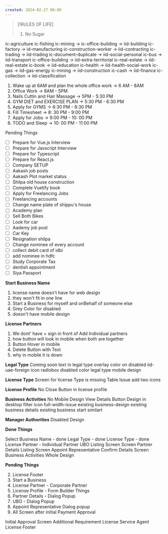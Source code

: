 ```yaml
---
created: 2024-02-27 00:08
---
```


> [!RULES OF LIFE]
>
> 1. No Sugar
> 


ic-agriculture
ic-fishing
ic-mining -> 
ic-office-building -> iid-building
ic-factory -> id-manufacturing
ic-construction-worker -> iid-contracting
ic-trading -> iid-trading
ic-document-duplicate -> iid-social-personal
ic-bus -> iid-transport
ic-office-building -> iid-extra-territorial
ic-real-estate -> iid-real-estate
ic-book -> iid-education
ic-health -> iid-health-social-work
ic-gas -> iid-gas-energy
ic-mining -> iid-construction
ic-cash -> iid-finance
ic-collection -> iid-classification


1. Wake up at 6AM and plan the whole office work -> 6 AM - 8AM
2. Office Work -> 8AM - 5PM
3. Nails Cuttin and Hair Massage -> 5PM - 5:30 PM
4. GYM DIET and EXERCISE PLAN -> 5:30 PM - 6:30 PM
5. Apply for GYMS -> 6:30 PM - 8:30 PM
6. Fill Timesheet -> 8: 30 PM - 9:00 PM
7. Apply for Jobs -> 9:00 PM - 10: 00 PM
8. TODO and Sleep -> 10: 00 PM - 11:00 PM

Pending Things

- [ ] Prepare for Vue.js Interview
- [ ] Prepare for Javscript Interview
- [ ] Prepare for Typescript
- [ ] Prepare for React.js
- [ ] Company SETUP
- [ ] Aakash job posts
- [ ] Aakash Plot market status
- [ ] Shilpa old house construction
- [ ] Complete Vuetify book
- [ ] Apply for Freelancing Jobs
- [ ] Freelancing accounts
- [ ] Change name plate of shippu's house 
- [ ] Academy plan 
- [ ] Sell Both Bikes
- [ ] Look for car
- [ ] Aademy job post
- [ ] Car Key 
- [ ] Resignation shilpa
- [ ] Change nominee of every account
- [ ] collect debit card of idbi
- [ ] add nominee in hdfc 
- [ ] Study Corporate Tax
- [ ] dentish appointment
- [ ] Siya Passport

**Start Business Name**
1. license name doesn't have for web design
2. they won't fit in one line
3. Start a Business for myself and onBehalf of someone else
4. Grey Color for disabled
5. doesn't have mobile design

**License Partners**
1. We dont' have + sign in front of Add Individual partners
2. how button will look in mobile when both are together
3. Button Hover in mobile
4. Delete Button with Text
5. why in mobile it is down

**Legal Type**
Coming soon text in legal type
overlay color on disabled
iid-uae-foreign icon
radiobox disabled color
legal type mobile design

**License Type**
Screen for license Type is missing
Table Issue
add two icons 

**License Profile**
No Close Button in license profile

**Business Activities**
No Mobile Design
View Details Button Design in desktop
filter icon
full-width-issue
existing business-design
existing business details
existing business start similart

**Manager Authorities**
Disabled Design

**Done Things**

Select Business Name - done
Legal Type - done
License Type - done
License Partner - Individual Partner
UBO Listing Screen Screen
Partner Details Listing Screen
Appoint Representative 
Confirm Details Screen
Business Activities Whole Design


**Pending Things**


2. License Footer
3. Start a Business
4. License Partner - Corporate Partner
5. License Profile - Form Builder Things
6. Partner Details - Dialog Popup
7. UBO - Dialog Popup
8. Appoint Representative Dialog popup
9. All Screen after initial Payment Approval


Initial Approval Screen
Additional Requirement
License Service Agent
License Footer

